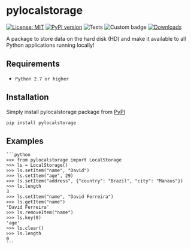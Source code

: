 # pylocalstorage

[![License: MIT](https://img.shields.io/badge/License-MIT-yellow.svg)](https://github.com/ferreirad08/pylocalstorage/blob/main/LICENSE)
[![PyPI version](https://badge.fury.io/py/pylocalstorage.svg)](https://badge.fury.io/py/pylocalstorage)
![Tests](https://github.com/ferreirad08/pylocalstorage/actions/workflows/tests.yml/badge.svg)
![Custom badge](https://img.shields.io/endpoint?url=https%3A%2F%2Fjsonblob.com%2Fapi%2FjsonBlob%2F1002315458195767296)
[![Downloads](https://pepy.tech/badge/pylocalstorage/month)](https://pepy.tech/project/pylocalstorage)

A package to store data on the hard disk (HD) and make it available to all Python applications running locally!

## Requirements
* `Python 2.7 or higher`

## Installation

Simply install pylocalstorage package from [PyPI](https://pypi.org/project/pylocalstorage/)

    pip install pylocalstorage

## Examples

    ```python
    >>> from pylocalstorage import LocalStorage
    >>> ls = LocalStorage()
    >>> ls.setItem("name", "David")
    >>> ls.setItem("age", 29)
    >>> ls.setItem("address", {"country": "Brazil", "city": "Manaus"})
    >>> ls.length
    3
    >>> ls.setItem("name", "David Ferreira")
    >>> ls.getItem("name")
    'David Ferreira'
    >>> ls.removeItem("name")
    >>> ls.key(0)
    'age'
    >>> ls.clear()
    >>> ls.length
    0
    ```
